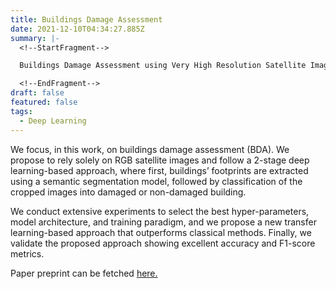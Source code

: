 ```yaml
---
title: Buildings Damage Assessment
date: 2021-12-10T04:34:27.885Z
summary: |-
  <!--StartFragment-->

  Buildings Damage Assessment using Very High Resolution Satellite Imagery

  <!--EndFragment-->
draft: false
featured: false
tags:
  - Deep Learning
---
```

<!--StartFragment-->

We focus, in this work, on buildings damage assessment (BDA). We propose to rely solely on RGB satellite images and follow a 2-stage deep learning-based approach, where first, buildings’ footprints are extracted using a semantic segmentation model, followed by classification of the cropped images into damaged or non-damaged building.

We conduct extensive experiments to select the best hyper-parameters, model architecture, and training paradigm, and we propose a new transfer learning-based approach that outperforms classical methods. Finally, we validate the proposed approach showing excellent accuracy and F1-score metrics.

Paper preprint can be fetched <a href="https://arxiv.org/abs/2111.14650" target="_blank">here.</a>

<!--EndFragment-->